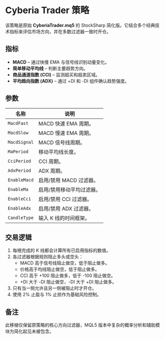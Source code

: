 # Cyberia Trader 策略

该策略是原始 **CyberiaTrader.mq5** 的 StockSharp 简化版。它结合多个经典技术指标来评估市场方向，并在多数过滤器一致时开仓。

## 指标

- **MACD** – 通过快慢 EMA 与信号线识别动量变化。
- **简单移动平均线** – 判断主要趋势方向。
- **商品通道指数 (CCI)** – 监测超买和超卖区域。
- **平均趋向指数 (ADX)** – 通过 +DI 和 -DI 组件确认趋势强度。

## 参数

| 名称 | 说明 |
| --- | --- |
| `MacdFast` | MACD 快速 EMA 周期。 |
| `MacdSlow` | MACD 慢速 EMA 周期。 |
| `MacdSignal` | MACD 信号线周期。 |
| `MaPeriod` | 移动平均线长度。 |
| `CciPeriod` | CCI 周期。 |
| `AdxPeriod` | ADX 周期。 |
| `EnableMacd` | 启用/禁用 MACD 过滤器。 |
| `EnableMa` | 启用/禁用移动平均过滤器。 |
| `EnableCci` | 启用/禁用 CCI 过滤器。 |
| `EnableAdx` | 启用/禁用 ADX 过滤器。 |
| `CandleType` | 输入 K 线的时间框架。 |

## 交易逻辑

1. 每根完成的 K 线都会计算所有已启用指标的数值。
2. 各过滤器根据规则阻止多头或空头：
   - MACD 高于信号线阻止做空，低于阻止做多。
   - 价格高于均线阻止做空，低于阻止做多。
   - CCI 高于 +100 阻止做多，低于 -100 阻止做空。
   - +DI 大于 -DI 阻止做空，-DI 大于 +DI 阻止做多。
3. 只有当一侧允许且另一侧被阻止时才开仓。
4. 使用 2% 止盈与 1% 止损作为基础风险控制。

## 备注

此移植仅保留原策略的核心方向过滤器，MQL5 版本中复杂的概率分析和辅助模块为简化起见未被包含。
